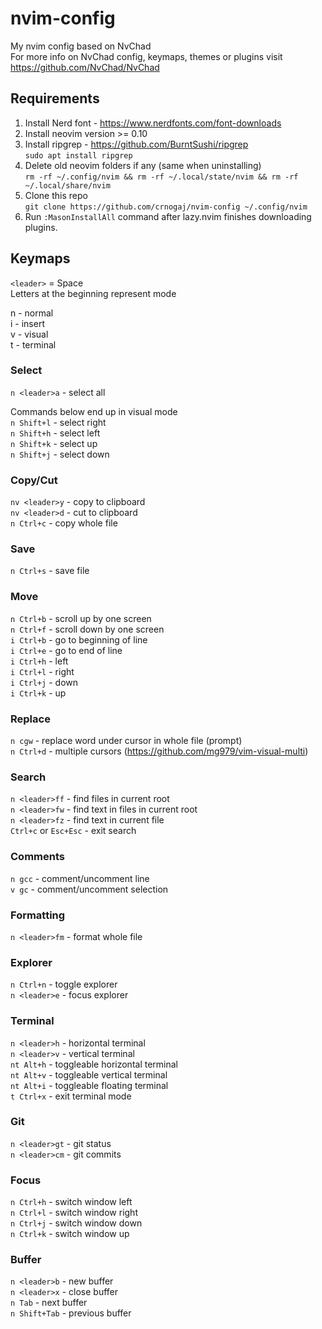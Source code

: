 # nvim-config
My nvim config based on NvChad  
For more info on NvChad config, keymaps, themes or plugins visit https://github.com/NvChad/NvChad 

## Requirements
1. Install Nerd font - https://www.nerdfonts.com/font-downloads
2. Install neovim version >= 0.10
3. Install ripgrep - https://github.com/BurntSushi/ripgrep  
   `sudo apt install ripgrep`
4. Delete old neovim folders if any (same when uninstalling)  
   `rm -rf ~/.config/nvim && rm -rf ~/.local/state/nvim && rm -rf ~/.local/share/nvim`
6. Clone this repo  
   `git clone https://github.com/crnogaj/nvim-config ~/.config/nvim`
7. Run `:MasonInstallAll` command after lazy.nvim finishes downloading plugins.

## Keymaps
`<leader>` = Space  
Letters at the beginning represent mode

n - normal  
i - insert  
v - visual  
t - terminal

### Select
`n <leader>a` - select all

Commands below end up in visual mode  
`n Shift+l` - select right  
`n Shift+h` - select left  
`n Shift+k` - select up  
`n Shift+j` - select down  

### Copy/Cut
`nv <leader>y` - copy to clipboard  
`nv <leader>d` - cut to clipboard  
`n Ctrl+c` - copy whole file

### Save
`n Ctrl+s` - save file

### Move
`n Ctrl+b` - scroll up by one screen  
`n Ctrl+f` - scroll down by one screen  
`i Ctrl+b` - go to beginning of line  
`i Ctrl+e` - go to end of line  
`i Ctrl+h` - left  
`i Ctrl+l` - right  
`i Ctrl+j` - down  
`i Ctrl+k` - up

### Replace
`n cgw` - replace word under cursor in whole file (prompt)  
`n Ctrl+d` - multiple cursors (https://github.com/mg979/vim-visual-multi)

### Search
`n <leader>ff` - find files in current root  
`n <leader>fw` - find text in files in current root  
`n <leader>fz` - find text in current file  
`Ctrl+c` or `Esc+Esc` - exit search

### Comments
`n gcc` - comment/uncomment line  
`v gc` - comment/uncomment selection

### Formatting
`n <leader>fm` - format whole file

### Explorer
`n Ctrl+n` - toggle explorer  
`n <leader>e` - focus explorer

### Terminal
`n <leader>h` - horizontal terminal  
`n <leader>v` - vertical terminal  
`nt Alt+h` - toggleable horizontal terminal  
`nt Alt+v` - toggleable vertical terminal  
`nt Alt+i` - toggleable floating terminal  
`t Ctrl+x` - exit terminal mode

### Git
`n <leader>gt` - git status  
`n <leader>cm` - git commits

### Focus
`n Ctrl+h` - switch window left  
`n Ctrl+l` - switch window right  
`n Ctrl+j` - switch window down  
`n Ctrl+k` - switch window up

### Buffer
`n <leader>b` - new buffer  
`n <leader>x` - close buffer  
`n Tab` - next buffer  
`n Shift+Tab` - previous buffer

